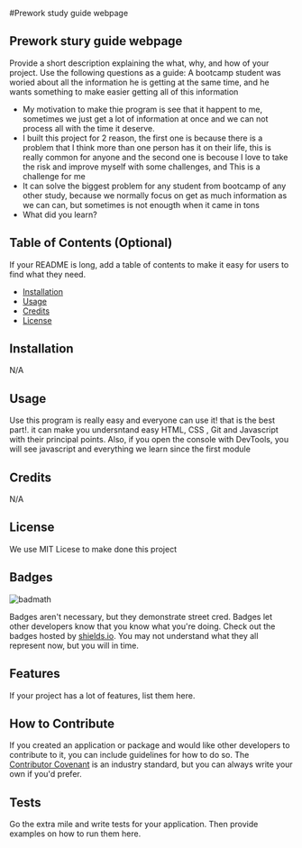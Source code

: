 #Prework study guide webpage

## Prework stury guide webpage

Provide a short description explaining the what, why, and how of your project. Use the following questions as a guide:
A bootcamp student was woried about all the information he is getting at the same time, and he wants something to make easier getting all of this information
- My motivation to make thie program is see that it happent to me, sometimes we just get a lot of information at once and we can not process all with the time it deserve.
- I built this project for 2 reason, the first one is because there is a problem that I think more than one person has it on their life, this is really common for anyone and the second one is becouse I love to take the risk and improve myself with some challenges, and This is a challenge for me
- It can solve the biggest problem for any student from bootcamp of any other study, because we normally focus on get as much information as we can can, but sometimes is not enougth when it came in tons
- What did you learn?

## Table of Contents (Optional)

If your README is long, add a table of contents to make it easy for users to find what they need.

- [Installation](#installation)
- [Usage](#usage)
- [Credits](#credits)
- [License](#license)

## Installation

N/A

## Usage


Use this program is really easy and everyone can use it! that is the best part!.
it can make you undersntand easy HTML, CSS , Git and Javascript with their principal points. Also, if you open the console with DevTools, you will see javascript and everything we learn since the first module

## Credits
N/A
## License

We use MIT Licese to make done this project

## Badges

![badmath](https://img.shields.io/github/languages/top/nielsenjared/badmath)

Badges aren't necessary, but they demonstrate street cred. Badges let other developers know that you know what you're doing. Check out the badges hosted by [shields.io](https://shields.io/). You may not understand what they all represent now, but you will in time.

## Features

If your project has a lot of features, list them here.

## How to Contribute

If you created an application or package and would like other developers to contribute to it, you can include guidelines for how to do so. The [Contributor Covenant](https://www.contributor-covenant.org/) is an industry standard, but you can always write your own if you'd prefer.

## Tests
Go the extra mile and write tests for your application. Then provide examples on how to run them here.